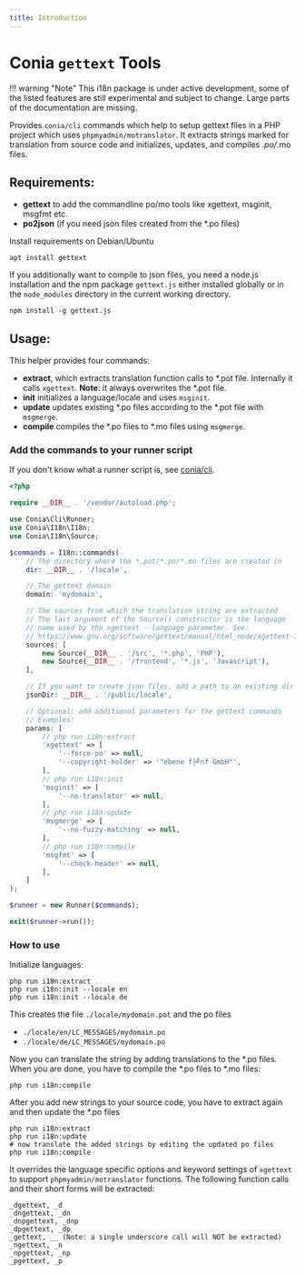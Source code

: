 ```yaml
---
title: Introduction
---
```

Conia `gettext` Tools
=====================

!!! warning "Note"
    This i18n package is under active development, some of the listed features are still experimental and subject to change. Large parts of the documentation are missing. 

Provides `conia/cli` commands which help to setup gettext files in a PHP project which uses `phpmyadmin/motranslator`. It extracts strings marked for translation from source code and  initializes, updates, and compiles *.po/*.mo files.

## Requirements:

- **gettext** to add the commandline po/mo tools like xgettext, msginit, msgfmt etc.
- **po2json** (if you need json files created from the \*.po files)

Install requirements on Debian/Ubuntu

    apt install gettext

If you additionally want to compile to json files, you need a node.js
installation and the npm package `gettext.js` either installed globally
or in the `node_modules` directory in the current working directory.

    npm install -g gettext.js

## Usage:

This helper provides four commands:

- **extract**, which extracts translation function calls to \*.pot file. Internally it calls `xgettext`. **Note**: it always overwrites the *.pot file.
- **init** initializes a language/locale and uses `msginit`.
- **update** updates existing \*.po files according to the \*.pot file with `msgmerge`.
- **compile** compiles the \*.po files to \*.mo files using `msgmerge`.

### Add the commands to your runner script

If you don't know what a runner script is, see [conia/cli](https://conia.dev/cli/).

```php
<?php 

require __DIR__ . '/vendor/autoload.php';

use Conia\Cli\Runner;
use Conia\I18n\I18n;
use Conia\I18n\Source;

$commands = I18n::commands(
    // The directory where the *.pot/*.po/*.mo files are created in
    dir: __DIR__ . '/locale',

    // The gettext domain
    domain: 'mydomain',

    // The sources from which the translation string are extracted
    // The last argument of the Source() constructor is the language
    // name used by the xgettext --language parameter. See:
    // https://www.gnu.org/software/gettext/manual/html_node/xgettext-Invocation.html
    sources: [
        new Source(__DIR__ . '/src', '*.php', 'PHP'),
        new Source(__DIR__ . '/frontend', '*.js', 'Javascript'),
    ],

    // If you want to create json files, add a path to an existing dir
    jsonDir: __DIR__ . '/public/locale',

    // Optional: add additional parameters for the gettext commands
    // Examples:
    params: [
        // php run i18n:extract
        'xgettext' => [
            '--force-po' => null,
            '--copyright-holder' => '"ebene f├╝nf GmbH"',
        ],
        // php run i18n:init
        'msginit' => [
            '--no-translator' => null,
        ],
        // php run i18n:update
        'msgmerge' => [
            '--no-fuzzy-matching' => null,
        ],
        // php run i18n:compile
        'msgfmt' => [
            '--check-header' => null,
        ],
    ]
);

$runner = new Runner($commands);

exit($runner->run());
```

### How to use

Initialize languages:

    php run i18n:extract
    php run i18n:init --locale en
    php run i18n:init --locale de

This creates the file `./locale/mydomain.pot` and the po files

- `./locale/en/LC_MESSAGES/mydomain.po`
- `./locale/de/LC_MESSAGES/mydomain.po`

Now you can translate the string by adding translations to the \*.po files. When you
are done, you have to compile the \*.po files to \*.mo files:

    php run i18n:compile

After you add new strings to your source code, you have to extract again and then 
update the \*.po files

    php run i18n:extract
    php run i18n:update
    # now translate the added strings by editing the updated po files
    php run i18n:compile


It overrides the language specific options and keyword settings of `xgettext` to support
`phpmyadmin/motranslator` functions. The following function calls and their short forms will be extracted:

    _dgettext, _d
    _dngettext, _dn
    _dnpgettext, _dnp
    _dpgettext, _dp
    _gettext, __ (Note: a single underscore call will NOT be extracted)
    _ngettext, _n
    _npgettext, _np
    _pgettext, _p
